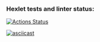 ### Hexlet tests and linter status:
[![Actions Status](https://github.com/SarTolik/frontend-project-46/workflows/hexlet-check/badge.svg)](https://github.com/SarTolik/frontend-project-46/actions)

[![asciicast](https://asciinema.org/a/M624TY9LkdVohrtPjTtmNkKax.svg)](https://asciinema.org/a/M624TY9LkdVohrtPjTtmNkKax)